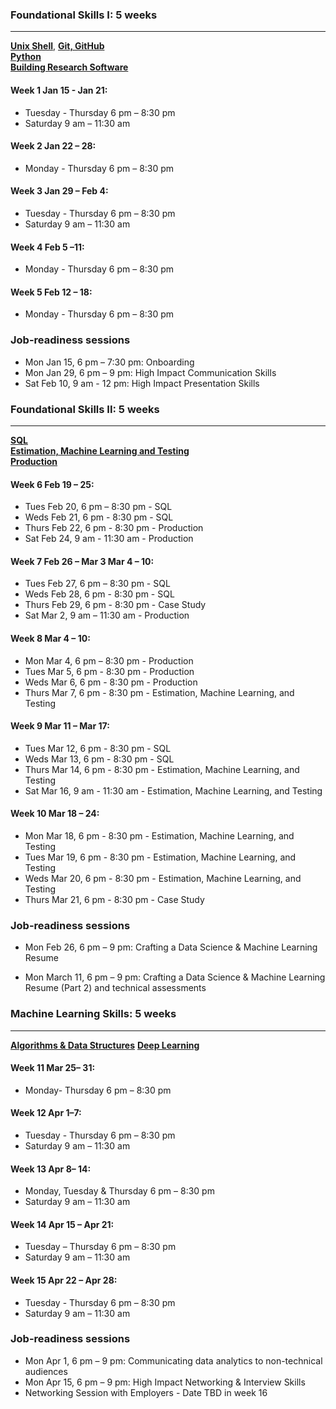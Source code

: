 ### Foundational Skills I: 5 weeks
---
[**Unix Shell**](https://github.com/UofT-DSI/shell), [**Git, GitHub**](https://github.com/UofT-DSI/git)   
[**Python**](https://github.com/UofT-DSI/python)\
[**Building Research Software**](https://github.com/UofT-DSI/building_software)

#### Week 1 Jan 15 - Jan 21:
- Tuesday - Thursday 6 pm – 8:30 pm 
- Saturday 9 am – 11:30 am 

#### Week 2 Jan 22 – 28:
- Monday - Thursday 6 pm – 8:30 pm 

#### Week 3 Jan 29 – Feb 4:
- Tuesday - Thursday 6 pm – 8:30 pm 
- Saturday 9 am – 11:30 am  

#### Week 4 Feb 5 –11:
- Monday - Thursday 6 pm – 8:30 pm 

#### Week 5 Feb 12 – 18:
- Monday - Thursday 6 pm – 8:30 pm 

### Job-readiness sessions

- Mon Jan 15, 6 pm – 7:30 pm: Onboarding  
- Mon Jan 29, 6 pm – 9 pm: High Impact Communication Skills 
- Sat Feb 10, 9 am - 12 pm: High Impact Presentation Skills

### Foundational Skills II: 5 weeks
---
[**SQL**](https://github.com/UofT-DSI/02-sql/blob/main/README.md)  
[**Estimation, Machine Learning and Testing**](https://github.com/UofT-DSI/estimation_machine_learning_testing)  
[**Production**](https://github.com/UofT-DSI/production)   

#### Week 6 Feb 19 – 25:
- Tues Feb 20, 6 pm – 8:30 pm - SQL
- Weds Feb 21, 6 pm - 8:30 pm - SQL
- Thurs Feb 22, 6 pm - 8:30 pm - Production
- Sat Feb 24, 9 am - 11:30 am - Production

#### Week 7 Feb 26 – Mar 3 Mar 4 – 10:
- Tues Feb 27, 6 pm – 8:30 pm - SQL
- Weds Feb 28, 6 pm - 8:30 pm - SQL
- Thurs Feb 29, 6 pm - 8:30 pm - Case Study
- Sat Mar 2, 9 am – 11:30 am - Production

#### Week 8 Mar 4 – 10:
- Mon Mar 4, 6 pm – 8:30 pm - Production
- Tues Mar 5, 6 pm - 8:30 pm - Production
- Weds Mar 6, 6 pm - 8:30 pm - Production
- Thurs Mar 7, 6 pm - 8:30 pm - Estimation, Machine Learning, and Testing

#### Week 9 Mar 11 – Mar 17:
- Tues Mar 12, 6 pm - 8:30 pm - SQL
- Weds Mar 13, 6 pm - 8:30 pm - SQL
- Thurs Mar 14, 6 pm - 8:30 pm - Estimation, Machine Learning, and Testing
- Sat Mar 16, 9 am - 11:30 am - Estimation, Machine Learning, and Testing

#### Week 10 Mar 18 – 24:
- Mon Mar 18, 6 pm - 8:30 pm - Estimation, Machine Learning, and Testing
- Tues Mar 19, 6 pm - 8:30 pm - Estimation, Machine Learning, and Testing
- Weds Mar 20, 6 pm - 8:30 pm - Estimation, Machine Learning, and Testing
- Thurs Mar 21, 6 pm - 8:30 pm - Case Study

### Job-readiness sessions

- Mon Feb 26, 6 pm – 9 pm: Crafting a Data Science & Machine Learning Resume

- Mon March 11, 6 pm – 9 pm: Crafting a Data Science & Machine Learning Resume (Part 2) and technical assessments

### Machine Learning Skills: 5 weeks
---
[**Algorithms & Data Structures**](https://github.com/UofT-DSI/algorithms_and_data_structures)
[**Deep Learning**](https://github.com/UofT-DSI/deep_learning) 

#### Week 11 Mar 25– 31:
- Monday- Thursday 6 pm – 8:30 pm 

#### Week 12 Apr 1–7:
- Tuesday - Thursday 6 pm – 8:30 pm 
- Saturday 9 am – 11:30 am 

#### Week 13 Apr 8– 14:
- Monday, Tuesday & Thursday 6 pm – 8:30 pm 
- Saturday 9 am – 11:30 am 

#### Week 14 Apr 15 – Apr 21:
- Tuesday – Thursday 6 pm – 8:30 pm 
- Saturday 9 am – 11:30 am 

#### Week 15 Apr 22 – Apr 28:
- Tuesday - Thursday 6 pm – 8:30 pm 
- Saturday 9 am – 11:30 am 

### Job-readiness sessions
- Mon Apr 1, 6 pm – 9 pm: Communicating data analytics to non-technical audiences 
- Mon Apr 15, 6 pm – 9 pm: High Impact Networking & Interview Skills 
- Networking Session with Employers - Date TBD in week 16